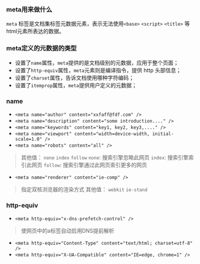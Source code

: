 ### meta用来做什么
`meta` 标签是文档集标签元数据元素，表示无法使用`<base>` `<script>` `<title>` 等html元素所表达的数据。


### meta定义的元数据的类型
* 设置了`name`属性，`meta`提供的是文档级别的元数据，应用于整个页面；
* 设置了`http-equiv`属性，`meta`元素则是编译指令，提供 http 头部信息；
* 设置了`charset`属性，告诉文档使用哪种字符编码；
* 设置了`itemprop`属性，`meta`提供用户定义的元数据；


### name
* `<meta name="author" content="xxfaff@fdf.com" />`
* `<meta name="description" content="some introduction...." />`
* `<meta name="keywords" content="key1, key2, key3,...." />`
* `<meta name="viewport" content="width=device-width, initial-scale=1.0" />`
* `<meta name="robots" content="all" />`
> 其他值： `none`  `index`  `follow`
> `none`: 搜索引擎忽略此网页
> `index`: 搜索引擎索引此网页
> `follow`: 搜索引擎通过此网页索引更多的网页
* `<meta name="renderer" content="ie-comp" />`
> 指定双核浏览器的渲染方式
> 其他值： `webkit` `ie-stand`


### http-equiv
* `<meta http-equiv="x-dns-prefetch-control" />`
> 使网页中的a标签自动启用DNS提前解析
* `<meta http-equiv="Content-Type" content="text/html; charset=utf-8" />`
* `<meta http-equiv="X-UA-Compatible" content="IE=edge, chrome=1" />`